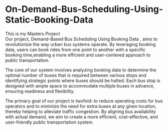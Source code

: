 # On-Demand-Bus-Scheduling-Using-Static-Booking-Data
This is my Masters Project 
<br>
Our project, Demand-Based Bus Scheduling Using Booking Data , aims to revolutionize the way urban bus systems operate.
By leveraging booking data, users can book rides from one point to another with a specific booking time,enabling a more efficient and user-centered approach to public transportation.

The core of our system involves analyzing booking data to determine the optimal number of buses that is required between various stops and identifying strategic points where buses should be halted. Each bus stop is designed with ample space to accommodate multiple buses in advance, ensuring readiness and flexibility.

The primary goal of our project is twofold: to reduce operating costs for bus operators and to minimize the need for extra buses at any given location, thereby helping to alleviate traffic congestion. By aligning bus availability with actual demand, we aim to create a more efficient, cost-effective, and user-friendly public transportation system.
